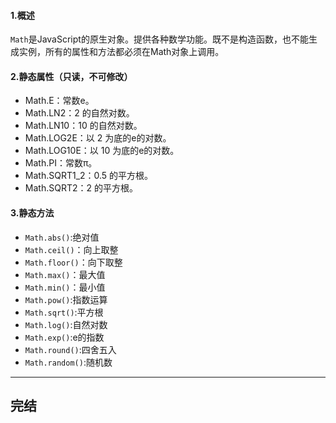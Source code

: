 #### 1.概述
`Math`是JavaScript的原生对象。提供各种数学功能。既不是构造函数，也不能生成实例，所有的属性和方法都必须在Math对象上调用。

#### 2.静态属性（只读，不可修改）
- Math.E：常数e。
- Math.LN2：2 的自然对数。
- Math.LN10：10 的自然对数。
- Math.LOG2E：以 2 为底的e的对数。
- Math.LOG10E：以 10 为底的e的对数。
- Math.PI：常数π。
- Math.SQRT1_2：0.5 的平方根。
- Math.SQRT2：2 的平方根。

#### 3.静态方法
- `Math.abs()`:绝对值
- `Math.ceil()`：向上取整
- `Math.floor()`：向下取整
- `Math.max()`：最大值
- `Math.min()`：最小值
- `Math.pow()`:指数运算
- `Math.sqrt()`:平方根
- `Math.log()`:自然对数
- `Math.exp()`:e的指数
- `Math.round()`:四舍五入
- `Math.random()`:随机数

******
## 完结